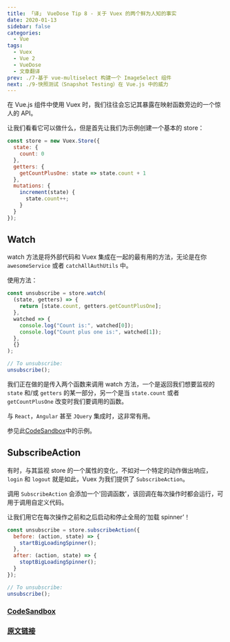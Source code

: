 ```yaml
---
title: 「译」 VueDose Tip 8 - 关于 Vuex 的两个鲜为人知的事实
date: 2020-01-13
sidebar: false
categories:
  - Vue
tags:
  - Vuex
  - Vue 2
  - VueDose
  - 文章翻译
prev: ./7-基于 vue-multiselect 构建一个 ImageSelect 组件
next: ./9-快照测试（Snapshot Testing）在 Vue.js 中的威力
---
```


在 Vue.js 组件中使用 Vuex 时，我们往往会忘记其暴露在映射函数旁边的一个惊人的 API。

让我们看看它可以做什么，但是首先让我们为示例创建一个基本的 store：

```js
const store = new Vuex.Store({
  state: {
    count: 0
  },
  getters: {
    getCountPlusOne: state => state.count + 1
  },
  mutations: {
    increment(state) {
      state.count++;
    }
  }
});
```

## Watch

watch 方法是将外部代码和 Vuex 集成在一起的最有用的方法，无论是在你 `awesomeService` 或者 `catchAllAuthUtils` 中。

使用方法：

```js
const unsubscribe = store.watch(
  (state, getters) => {
    return [state.count, getters.getCountPlusOne];
  },
  watched => {
    console.log("Count is:", watched[0]);
    console.log("Count plus one is:", watched[1]);
  },
  {}
);

// To unsubscribe:
unsubscribe();
```

我们正在做的是传入两个函数来调用 watch 方法，一个是返回我们想要监视的 `state` 和/或 `getters` 的某一部分，另一个是当 `state.count` 或者 `getCountPlusOne` 改变时我们要调用的函数。

与 `React`，`Angular` 甚至 `JQuery` 集成时，这非常有用。

参见此[CodeSandbox](https://codesandbox.io/s/vm6r05qjq0)中的示例。

## SubscribeAction

有时，与其监视 store 的一个属性的变化，不如对一个特定的动作做出响应，`login` 和 `logout` 就是如此，Vuex 为我们提供了 `SubscribeAction`。

调用 `SubscribeAction` 会添加一个'回调函数'，该回调在每次操作时都会运行，可用于调用自定义代码。

让我们用它在每次操作之前和之后启动和停止全局的‘加载 spinner’！

```js
const unsubscribe = store.subscribeAction({
  before: (action, state) => {
    startBigLoadingSpinner();
  },
  after: (action, state) => {
    stoptBigLoadingSpinner();
  }
});

// To unsubscribe:
unsubscribe();
```

### [CodeSandbox](https://codesandbox.io/s/vm6r05qjq0)

### [原文链接](https://vuedose.tips/tips/two-less-known-facts-about-vuex)
